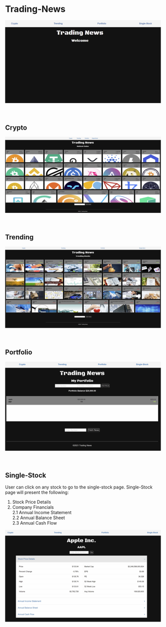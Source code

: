 # Trading-News
![Trading-News Homepage](./assets/images/TN-homepage.JPG)
<br><br><br>
## Crypto
![Crypto](./assets/images/crypto.JPG)
<br><br><br>
## Trending
![Trending News](./assets/images/trading-stocks.JPG)
<br><br><br>
## Portfolio
![Portfolio](./assets/images/portfolio.JPG)
<br><br><br>
## Single-Stock
User can click on any stock to go to the single-stock page. Single-Stock page will present the following: <br>
 1. Stock Price Details <br>
 2. Company Financials <br>
 2.1 Annual Income Statement <br>
 2.2 Annual Balance Sheet <br>
 2.3 Annual Cash Flow <br>
 
![Single-Stock](./assets/images/single-stock-price.JPG)
      

  
